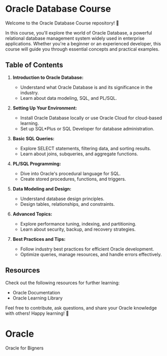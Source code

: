# Oracle Database Course

Welcome to the Oracle Database Course repository! 🌟

In this course, you'll explore the world of Oracle Database, a powerful relational database management system widely used in enterprise applications. Whether you're a beginner or an experienced developer, this course will guide you through essential concepts and practical examples.

## Table of Contents

1. **Introduction to Oracle Database:**
   - Understand what Oracle Database is and its significance in the industry.
   - Learn about data modeling, SQL, and PL/SQL.

2. **Setting Up Your Environment:**
   - Install Oracle Database locally or use Oracle Cloud for cloud-based learning.
   - Set up SQL*Plus or SQL Developer for database administration.

3. **Basic SQL Queries:**
   - Explore SELECT statements, filtering data, and sorting results.
   - Learn about joins, subqueries, and aggregate functions.

4. **PL/SQL Programming:**
   - Dive into Oracle's procedural language for SQL.
   - Create stored procedures, functions, and triggers.

5. **Data Modeling and Design:**
   - Understand database design principles.
   - Design tables, relationships, and constraints.

6. **Advanced Topics:**
   - Explore performance tuning, indexing, and partitioning.
   - Learn about security, backup, and recovery strategies.

7. **Best Practices and Tips:**
   - Follow industry best practices for efficient Oracle development.
   - Optimize queries, manage resources, and handle errors effectively.

## Resources

Check out the following resources for further learning:

- Oracle Documentation
- Oracle Learning Library

Feel free to contribute, ask questions, and share your Oracle knowledge with others! Happy learning! 🚀
# Oracle
Oracle for Bigners

